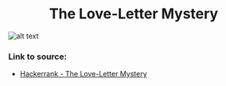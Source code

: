 <h1 align="center">The Love-Letter Mystery</h1>

![alt text](https://images2.imgbox.com/bd/91/mNnIJoyH_o.png?raw=true)

### Link to source: 
- <a href="https://www.hackerrank.com/challenges/the-love-letter-mystery/problem">Hackerrank - The Love-Letter Mystery</a>

